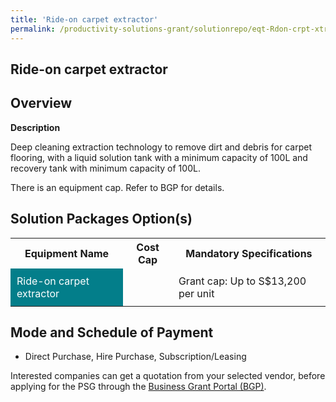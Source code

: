 ```yaml
---
title: 'Ride-on carpet extractor'
permalink: /productivity-solutions-grant/solutionrepo/eqt-Rdon-crpt-xtrctor-Envronmntl-Srvcs
---
```


## Ride-on carpet extractor

## Overview

**Description**

Deep cleaning extraction technology to remove dirt and debris for carpet flooring, with a liquid solution tank with a minimum capacity of 100L and recovery tank with minimum capacity of 100L.

There is an equipment cap. Refer to BGP for details.

## Solution Packages Option(s)

<table>
<tr>
<th><b>Equipment Name</b></th>
<th><b>Cost Cap</b></th>
<th><b>Mandatory Specifications</b></th>
</tr>
<tr>
<td style='padding: 10px; background-color: #037E8A; color: #FFFFFF;'>Ride-on carpet extractor</td>
<td style='padding: 10px;'></td>
<td style='padding: 10px;'>Grant cap: Up to S$13,200 per unit</td>
</tr>
</table>

## Mode and Schedule of Payment

 - Direct Purchase, Hire Purchase, Subscription/Leasing

Interested companies can get a quotation from your selected vendor, before applying for the PSG through the <a href='https://www.businessgrants.gov.sg/' target='_blank' rel='noopener'>Business Grant Portal (BGP)</a>.

<script src="/jquery/resize-tables.js"></script>
